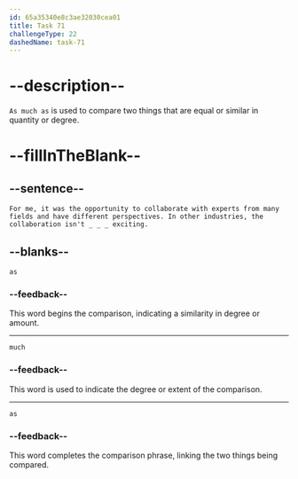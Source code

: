 ```yaml
---
id: 65a35340e8c3ae32030cea01
title: Task 71
challengeType: 22
dashedName: task-71
---
```


# --description--

`As much as` is used to compare two things that are equal or similar in quantity or degree.

# --fillInTheBlank--

## --sentence--

`For me, it was the opportunity to collaborate with experts from many fields and have different perspectives. In other industries, the collaboration isn't _ _ _ exciting.`

## --blanks--

`as`

### --feedback--

This word begins the comparison, indicating a similarity in degree or amount.

---

`much`

### --feedback--

This word is used to indicate the degree or extent of the comparison.

---

`as`

### --feedback--

This word completes the comparison phrase, linking the two things being compared.
